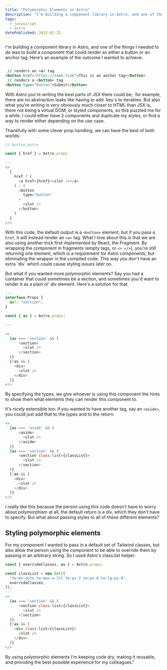 ```yaml
---
title: "Polymorphic Elements in Astro"
description: "I'm building a component library in Astro, and one of the things I needed to do was to build a component that could render as either a button or an anchor tag. Here's how I achieved that."
tags: 
  - javascript
  - astro
datePublished: 2023-02-22
---
```

I'm building a component library in Astro, and one of the things I needed to do was to build a component that could render as either a button or an anchor tag. Here's an example of the outcome I wanted to achieve:

```html

 // renders an <a> tag
<Button href="https://some-link">This is an anchor tag</Button>
 // renders a <button> tag
<Button type="button">Submit</Button>
```

With Astro you're writing the best parts of JSX there could be;  for example, there are no abstraction leaks like having to add \`key\`s to iterables. But also what you're writing is very obviously much closer to HTML than JSX is, there not being a virtual DOM, or styled components, so this puzzled me for a while. I could either have 2 components and duplicate my styles, or find a way to render either depending on the use case.

Thankfully with some clever prop handling, we can have the best of both worlds:

```javascript
// button.astro

const { href } = Astro.props

---
<>
  {
    href ? (
      <a href={href}><slot /></a>
    ) : (
      <button
        type="button"
      >
        <slot />
      </button>
    )
  }
</>
```

With this code, the default output is a `<button>` element, but if you pass a `href`, it will instead render an `<a>` tag. What I love about this is that we are also using another trick first implemented by React, the Fragment. By wrapping the component in fragments (empty tags, or `<> </>`), you're still returning one element, which is a requirement for Astro components, but eliminating the wrapper in the compiled code. This way you don't have an extra \`div\` which could cause styling issues later on.

But what if you wanted more polymorphic elements? Say you had a container that could sometimes be a section, and sometimes you'd want to render it as a plain ol' div element. Here's a solution for that:

```javascript
---
interface Props {
  as?: "section";
}

const { as } = Astro.props;

---

<>
  {as === 'section' && (
      <section>
        <slot />
      </section>
  )}
  {!as && (
    <div>
      <slot />
    </div>
  )}
</>
```

By specifying the types, we give whoever is using this component the hints to show them what elements they can render this component to.

It's nicely extensible too: if you wanted to have another tag, say an `<aside>`, you could just add that to the types and to the return:

```javascript
<>
  {as === 'aside' && (
      <aside>
        <slot />
      </aside>
  )}
  {as === 'section' && (
      <section class:list={classList}>
        <slot />
      </section>
  )}
  {!as && (
    <div>
      <slot />
    </div>
  )}
</>
```

I really like this because the person using this code doesn't have to worry about polymorphism at all, the default return is a div, which they don't have to specify. But what about passing styles to all of these different elements?

## Styling polymorphic elements

For my component I wanted to pass in a default set of Tailwind classes, but also allow the person using the component to be able to override them by passing in an arbitrary string. So I used Astro's class:list helper:

```javascript
const { overrideClasses, as } = Astro.props;

const classList = new Set([
  "tw-mx-auto tw-max-w-7xl tw-px-2 sm:px-6 tw-lg:px-8",
  overrideClasses,
]);
---
<>
  {as === 'section' && (
      <section class:list={classList}>
        <slot />
      </section>
  )}
  {!as && (
    <div class:list={classList}>
      <slot />
    </div>
  )}
</>
```

By using polymorphic elements I'm keeping code dry, making it reusable, and providing the best possible experience for my colleagues."
